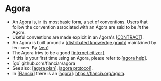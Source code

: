 # Agora

- An Agora is, in its most basic form, a set of conventions. Users that follow the convention associated with an Agora are said to be *in* the Agora.
- Useful conventions are made explicit in an Agora's [[CONTRACT]].
- An Agora is built around a [[distributed knowledge graph]] maintained by its users. By [[you]].
- The Agora tries to be a good [[internet citizen]].
- If this is your first time using an Agora, please refer to [[agora help]].
- [[go]] github.com/flancian/agora
- See also: [[agora plan]], [[agora protocol]].
- In [[Flancia]] there is an [[agora]]: https://flancia.org/agora.

[//begin]: # "Autogenerated link references for markdown compatibility"
[CONTRACT]: contract "CONTRACT"
[distributed knowledge graph]: distributed-knowledge-graph "Distributed Knowledge Graph"
[you]: you "You"
[internet citizen]: internet-citizen "Internet Citizen"
[agora help]: agora-help "Agora Help"
[go]: go "Go"
[agora plan]: agora-plan "Agora Plan"
[agora protocol]: agora-protocol "Agora Protocol"
[Flancia]: flancia "Flancia"
[agora]: agora "Agora"
[//end]: # "Autogenerated link references"